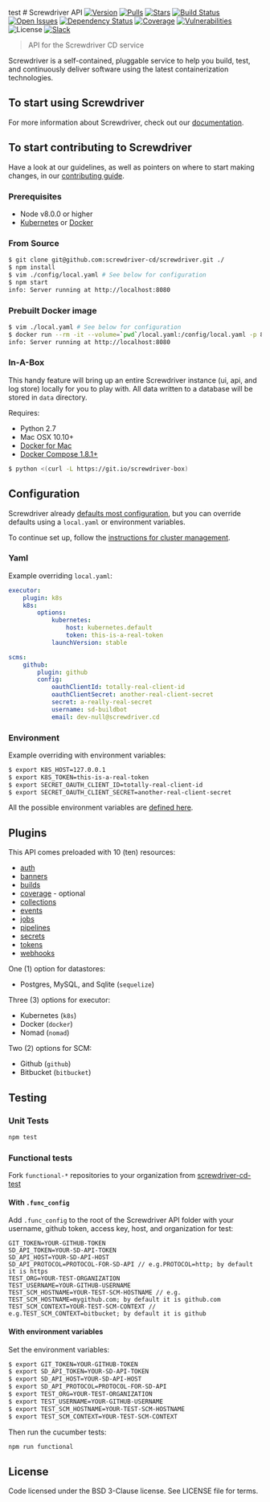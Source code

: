 test # Screwdriver API
[![Version][npm-image]][npm-url] [![Pulls][docker-pulls]][docker-url] [![Stars][docker-stars]][docker-url] [![Build Status][status-image]][status-url] [![Open Issues][issues-image]][issues-url] [![Dependency Status][daviddm-image]][daviddm-url] [![Coverage][cov-image]][cov-url] [![Vulnerabilities][vul-image]][vul-url] ![License][license-image] [![Slack][slack-image]][slack-url]

> API for the Screwdriver CD service

Screwdriver is a self-contained, pluggable service to help you build, test, and continuously deliver software using the latest containerization technologies.

## To start using Screwdriver

For more information about Screwdriver, check out our [documentation](http://docs.screwdriver.cd).

## To start contributing to Screwdriver

Have a look at our guidelines, as well as pointers on where to start making changes, in our [contributing guide](http://docs.screwdriver.cd/about/contributing).

### Prerequisites

- Node v8.0.0 or higher
- [Kubernetes][kubectl] or [Docker][docker]


### From Source

```bash
$ git clone git@github.com:screwdriver-cd/screwdriver.git ./
$ npm install
$ vim ./config/local.yaml # See below for configuration
$ npm start
info: Server running at http://localhost:8080
```

### Prebuilt Docker image

```bash
$ vim ./local.yaml # See below for configuration
$ docker run --rm -it --volume=`pwd`/local.yaml:/config/local.yaml -p 8080 screwdrivercd/screwdriver:stable
info: Server running at http://localhost:8080
```

### In-A-Box

This handy feature will bring up an entire Screwdriver instance (ui, api, and log store) locally for you to play with.
All data written to a database will be stored in `data` directory.

Requires:
 - Python 2.7
 - Mac OSX 10.10+
 - [Docker for Mac][docker]
 - [Docker Compose 1.8.1+][docker-compose]

```bash
$ python <(curl -L https://git.io/screwdriver-box)
```

## Configuration

Screwdriver already [defaults most configuration](config/default.yaml), but you can override defaults using a `local.yaml` or environment variables.

To continue set up, follow the [instructions for cluster management](https://github.com/screwdriver-cd/guide/blob/master/docs/cluster-management/configure-api.md#managing-the-api).

### Yaml

Example overriding `local.yaml`:

```yaml
executor:
    plugin: k8s
    k8s:
        options:
            kubernetes:
                host: kubernetes.default
                token: this-is-a-real-token
            launchVersion: stable

scms:
    github:
        plugin: github
        config:
            oauthClientId: totally-real-client-id
            oauthClientSecret: another-real-client-secret
            secret: a-really-real-secret
            username: sd-buildbot
            email: dev-null@screwdriver.cd
```

### Environment

Example overriding with environment variables:

```bash
$ export K8S_HOST=127.0.0.1
$ export K8S_TOKEN=this-is-a-real-token
$ export SECRET_OAUTH_CLIENT_ID=totally-real-client-id
$ export SECRET_OAUTH_CLIENT_SECRET=another-real-client-secret
```

All the possible environment variables are [defined here](config/custom-environment-variables.yaml).

## Plugins

This API comes preloaded with 10 (ten) resources:

 - [auth](plugins/auth/README.md)
 - [banners](plugins/banners/README.md)
 - [builds](plugins/builds/README.md)
 - [coverage](plugins/coverage/README.md) - optional
 - [collections](plugins/collections/README.md)
 - [events](plugins/events/README.md)
 - [jobs](plugins/jobs/README.md)
 - [pipelines](plugins/pipelines/README.md)
 - [secrets](plugins/secrets/README.md)
 - [tokens](plugins/tokens/README.md)
 - [webhooks](plugins/webhooks/README.md)

One (1) option for datastores:
 - Postgres, MySQL, and Sqlite (`sequelize`)

Three (3) options for executor:
 - Kubernetes (`k8s`)
 - Docker (`docker`)
 - Nomad (`nomad`)

Two (2) options for SCM:
 - Github (`github`)
 - Bitbucket (`bitbucket`)

## Testing

### Unit Tests

```bash
npm test
```

### Functional tests

Fork `functional-*` repositories to your organization from [screwdriver-cd-test](https://github.com/screwdriver-cd-test)

#### With `.func_config`

Add `.func_config` to the root of the Screwdriver API folder with your username, github token, access key, host, and organization for test:
```
GIT_TOKEN=YOUR-GITHUB-TOKEN
SD_API_TOKEN=YOUR-SD-API-TOKEN
SD_API_HOST=YOUR-SD-API-HOST
SD_API_PROTOCOL=PROTOCOL-FOR-SD-API // e.g.PROTOCOL=http; by default it is https
TEST_ORG=YOUR-TEST-ORGANIZATION
TEST_USERNAME=YOUR-GITHUB-USERNAME
TEST_SCM_HOSTNAME=YOUR-TEST-SCM-HOSTNAME // e.g. TEST_SCM_HOSTNAME=mygithub.com; by default it is github.com
TEST_SCM_CONTEXT=YOUR-TEST-SCM-CONTEXT // e.g.TEST_SCM_CONTEXT=bitbucket; by default it is github
```

#### With environment variables

Set the environment variables:

```bash
$ export GIT_TOKEN=YOUR-GITHUB-TOKEN
$ export SD_API_TOKEN=YOUR-SD-API-TOKEN
$ export SD_API_HOST=YOUR-SD-API-HOST
$ export SD_API_PROTOCOL=PROTOCOL-FOR-SD-API
$ export TEST_ORG=YOUR-TEST-ORGANIZATION
$ export TEST_USERNAME=YOUR-GITHUB-USERNAME
$ export TEST_SCM_HOSTNAME=YOUR-TEST-SCM-HOSTNAME
$ export TEST_SCM_CONTEXT=YOUR-TEST-SCM-CONTEXT
```

Then run the cucumber tests:
```bash
npm run functional
```

## License

Code licensed under the BSD 3-Clause license. See LICENSE file for terms.

[npm-image]: https://img.shields.io/npm/v/screwdriver-api.svg
[npm-url]: https://npmjs.org/package/screwdriver-api
[cov-image]: https://coveralls.io/repos/github/screwdriver-cd/screwdriver/badge.svg?branch=master
[cov-url]: https://coveralls.io/github/screwdriver-cd/screwdriver?branch=master
[vul-image]: https://snyk.io/test/github/screwdriver-cd/screwdriver.git/badge.svg
[vul-url]: https://snyk.io/test/github/screwdriver-cd/screwdriver.git
[docker-pulls]: https://img.shields.io/docker/pulls/screwdrivercd/screwdriver.svg
[docker-stars]: https://img.shields.io/docker/stars/screwdrivercd/screwdriver.svg
[docker-url]: https://hub.docker.com/r/screwdrivercd/screwdriver/
[license-image]: https://img.shields.io/npm/l/screwdriver-api.svg
[issues-image]: https://img.shields.io/github/issues/screwdriver-cd/screwdriver.svg
[issues-url]: https://github.com/screwdriver-cd/screwdriver/issues
[status-image]: https://cd.screwdriver.cd/pipelines/1/badge
[status-url]: https://cd.screwdriver.cd/pipelines/1
[daviddm-image]: https://david-dm.org/screwdriver-cd/screwdriver.svg?theme=shields.io
[daviddm-url]: https://david-dm.org/screwdriver-cd/screwdriver
[slack-image]: http://slack.screwdriver.cd/badge.svg
[slack-url]: http://slack.screwdriver.cd/
[docker-compose]: https://www.docker.com/products/docker-compose
[nomad]: https://www.hashicorp.com/products/nomad
[docker]: https://www.docker.com/products/docker
[kubectl]: https://kubernetes.io/docs/user-guide/kubectl-overview/
